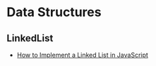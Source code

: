 # Data Structures

## LinkedList
- [How to Implement a Linked List in JavaScript](https://www.freecodecamp.org/news/implementing-a-linked-list-in-javascript/)
